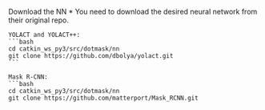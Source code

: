Download the NN
    * You need to download the desired neural network from their original repo.

    YOLACT and YOLACT++: 
    ```bash
    cd catkin_ws_py3/src/dotmask/nn
    git clone https://github.com/dbolya/yolact.git
    ```

    Mask R-CNN: 
    ```bash
    cd catkin_ws_py3/src/dotmask/nn
    git clone https://github.com/matterport/Mask_RCNN.git